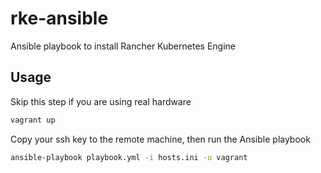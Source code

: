 # rke-ansible

Ansible playbook to install Rancher Kubernetes Engine

## Usage

Skip this step if you are using real hardware

```sh
vagrant up
```

Copy your ssh key to the remote machine, then run the Ansible playbook

```sh
ansible-playbook playbook.yml -i hosts.ini -u vagrant
```
